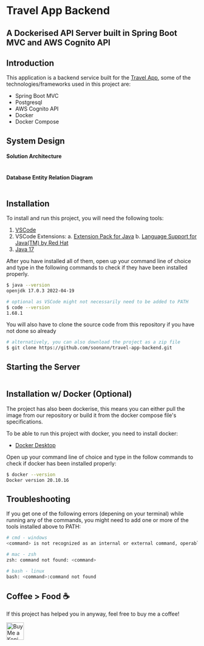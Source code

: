 # Travel App Backend
## A Dockerised API Server built in Spring Boot MVC and AWS Cognito API


## Introduction
This application is a backend service built for the <a href="https://github.com/AustenLeow/travel-app">Travel App</a>, some of the technologies/frameworks used in this project are: 
* Spring Boot MVC
* Postgresql
* AWS Cognito API
* Docker
* Docker Compose 

## System Design

#### Solution Architecture
<img src="" />

#### Database Entity Relation Diagram
<img src="" />


## Installation

To install and run this project, you will need the following tools:
1. <a href="https://code.visualstudio.com/">VSCode</a>
2. VSCode Extensions:
  a. <a href="https://marketplace.visualstudio.com/items?itemName=vscjava.vscode-java-pack">Extension Pack for Java</a>
  b. <a href="https://marketplace.visualstudio.com/items?itemName=redhat.java">Language Support for Java(TM) by Red Hat</a>
3. <a href="https://www.oracle.com/java/technologies/downloads/#java17">Java 17</a> 

After you have installed all of them, open up your command line of choice and type in the following commands to check if they have been installed properly.

```bash
$ java --version
openjdk 17.0.3 2022-04-19

# optional as VSCode might not necessarily need to be added to PATH
$ code --version 
1.68.1
```

You will also have to clone the source code from this repository if you have not done so already
```bash
# alternatively, you can also download the project as a zip file
$ git clone https://github.com/soonann/travel-app-backend.git
```






## Starting the Server

```

```


## Installation w/ Docker (Optional)
The project has also been dockerise, this means you can either pull the image from our repository or build it from the docker compose file's specifications.

To be able to run this project with docker, you need to install docker:
- <a href="https://www.docker.com/products/docker-desktop/">Docker Desktop</a>

Open up your command line of choice and type in the follow commands to check if docker has been installed properly:

```bash
$ docker --version 
Docker version 20.10.16
```


## Troubleshooting

If you get one of the following errors (depening on your terminal) while running any of the commands, you might need to add one or more of the tools installed above to PATH: 

```bash
# cmd - windows
<command> is not recognized as an internal or external command, operable program or batch file.

# mac - zsh
zsh: command not found: <command>

# bash - linux
bash: <command>:command not found
```

## Coffee > Food ☕
If this project has helped you in anyway, feel free to buy me a coffee!

<a href='https://ko-fi.com/soonann' target='_blank'><img height='35' style='border:0px;height:46px;' src='https://az743702.vo.msecnd.net/cdn/kofi3.png?v=0' border='0' alt='Buy Me a Kopi O at ko-fi.com' />